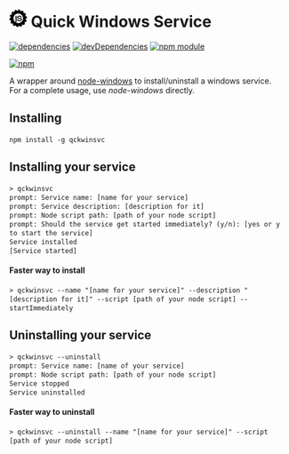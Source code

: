 # ![logo](asset/logo/32.png) Quick Windows Service

[![dependencies](https://david-dm.org/tallesl/qckwinsvc.png)](https://david-dm.org/tallesl/qckwinsvc)
[![devDependencies](https://david-dm.org/tallesl/qckwinsvc/dev-status.png)](https://david-dm.org/tallesl/qckwinsvc#info=devDependencies)
[![npm module](https://badge.fury.io/js/qckwinsvc.png)](http://badge.fury.io/js/qckwinsvc)

[![npm](https://nodei.co/npm/qckwinsvc.png?mini=true)](https://nodei.co/npm/qckwinsvc/)

A wrapper around [node-windows](https://github.com/coreybutler/node-windows) to install/uninstall a windows service.  
For a complete usage, use *node-windows* directly.

## Installing

```
npm install -g qckwinsvc
```

## Installing your service

```
> qckwinsvc
prompt: Service name: [name for your service]
prompt: Service description: [description for it]
prompt: Node script path: [path of your node script]
prompt: Should the service get started immediately? (y/n): [yes or y to start the service]
Service installed
[Service started]
```

#### Faster way to install
```
> qckwinsvc --name "[name for your service]" --description "[description for it]" --script [path of your node script] --startImmediately
```

## Uninstalling your service

```
> qckwinsvc --uninstall
prompt: Service name: [name of your service]
prompt: Node script path: [path of your node script]
Service stopped
Service uninstalled
```

#### Faster way to uninstall
```
> qckwinsvc --uninstall --name "[name for your service]" --script [path of your node script]
```